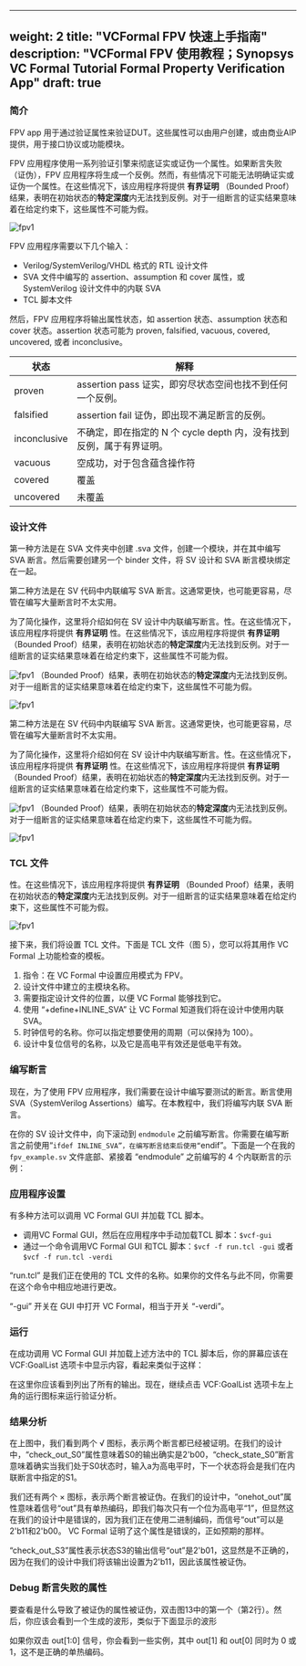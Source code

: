
---
weight: 2
title: "VCFormal FPV 快速上手指南"
description: "VCFormal FPV 使用教程；Synopsys VC Formal Tutorial Formal Property  Verification App"
draft: true
---

### 简介

FPV app 用于通过验证属性来验证DUT。这些属性可以由用户创建，或由商业AIP提供，用于接口协议或功能模块。

FPV 应用程序使用一系列验证引擎来彻底证实或证伪一个属性。如果断言失败（证伪），FPV 应用程序将生成一个反例。然而，有些情况下可能无法明确证实或证伪一个属性。在这些情况下，该应用程序将提供 **有界证明** （Bounded Proof）结果，表明在初始状态的**特定深度**内无法找到反例。对于一组断言的证实结果意味着在给定约束下，这些属性不可能为假。

![fpv1](https://cdn.jsdelivr.net/gh/easyformal/easyformal-site@master/content/zh/formal_app/fpv/image/fpv1.png)

FPV 应用程序需要以下几个输入：

- Verilog/SystemVerilog/VHDL 格式的 RTL 设计文件
- SVA 文件中编写的 assertion、assumption 和 cover 属性，或 SystemVerilog 设计文件中的内联 SVA
- TCL 脚本文件

然后，FPV 应用程序将输出属性状态，如 assertion 状态、assumption 状态和 cover 状态。assertion 状态可能为 proven, falsified, vacuous,
covered, uncovered, 或者 inconclusive。

| 状态 | 解释 |
| ---- | ---- |
proven | assertion pass 证实，即穷尽状态空间也找不到任何一个反例。|
falsified | assertion fail 证伪，即出现不满足断言的反例。|
inconclusive | 不确定，即在指定的 N 个 cycle depth 内，没有找到反例，属于有界证明。|
vacuous | 空成功，对于包含蕴含操作符|-> |=>的property，如果 antecedent（先行算子）一直未被触发，因此一定不会出现反例，此时为 vacuous success。 |
covered | 覆盖 |
uncovered | 未覆盖 |

### 设计文件

第一种方法是在 SVA 文件夹中创建 .sva 文件，创建一个模块，并在其中编写 SVA 断言。然后需要创建另一个 binder 文件，将 SV 设计和 SVA 断言模块绑定在一起。

第二种方法是在 SV 代码中内联编写 SVA 断言。这通常更快，也可能更容易，尽管在编写大量断言时不太实用。

为了简化操作，这里将介绍如何在 SV 设计中内联编写断言。性。在这些情况下，该应用程序将提供 **有界证明** 性。在这些情况下，该应用程序将提供 **有界证明** （Bounded Proof）结果，表明在初始状态的**特定深度**内无法找到反例。对于一组断言的证实结果意味着在给定约束下，这些属性不可能为假。

![fpv1](https://cdn.jsdelivr.net/gh/easyformal/easyformal-site@master/content/zh/formal_app/fpv/image/fpv1.png)
（Bounded Proof）结果，表明在初始状态的**特定深度**内无法找到反例。对于一组断言的证实结果意味着在给定约束下，这些属性不可能为假。

![fpv1](https://cdn.jsdelivr.net/gh/easyformal/easyformal-site@master/content/zh/formal_app/fpv/image/fpv1.png)


第二种方法是在 SV 代码中内联编写 SVA 断言。这通常更快，也可能更容易，尽管在编写大量断言时不太实用。

为了简化操作，这里将介绍如何在 SV 设计中内联编写断言。性。在这些情况下，该应用程序将提供 **有界证明** 性。在这些情况下，该应用程序将提供 **有界证明** （Bounded Proof）结果，表明在初始状态的**特定深度**内无法找到反例。对于一组断言的证实结果意味着在给定约束下，这些属性不可能为假。

![fpv1](https://cdn.jsdelivr.net/gh/easyformal/easyformal-site@master/content/zh/formal_app/fpv/image/fpv1.png)
（Bounded Proof）结果，表明在初始状态的**特定深度**内无法找到反例。对于一组断言的证实结果意味着在给定约束下，这些属性不可能为假。

![fpv1](https://cdn.jsdelivr.net/gh/easyformal/easyformal-site@master/content/zh/formal_app/fpv/image/fpv1.png)


### TCL 文件
性。在这些情况下，该应用程序将提供 **有界证明** （Bounded Proof）结果，表明在初始状态的**特定深度**内无法找到反例。对于一组断言的证实结果意味着在给定约束下，这些属性不可能为假。

![fpv1](https://cdn.jsdelivr.net/gh/easyformal/easyformal-site@master/content/zh/formal_app/fpv/image/fpv1.png)

接下来，我们将设置 TCL ⽂件。下⾯是 TCL ⽂件（图 5），您可以将其⽤作 VC Formal 上功能检查的模板。

<!-- ![alt text](Aspose.Words.92948dad-5a71-4124-9ea8-5b069112310c.006-1.jpeg) -->


1. 指令：在 VC Formal 中设置应用模式为 FPV。
2. 设计文件中建立的主模块名称。
3. 需要指定设计文件的位置，以便 VC Formal 能够找到它。
4. 使用 “+define+INLINE_SVA” 让 VC Formal 知道我们将在设计中使用内联 SVA。
5. 时钟信号的名称。你可以指定想要使用的周期（可以保持为 100）。
6. 设计中复位信号的名称，以及它是高电平有效还是低电平有效。

### 编写断言

现在，为了使用 FPV 应用程序，我们需要在设计中编写要测试的断言。断言使用 SVA（SystemVerilog Assertions）编写。在本教程中，我们将编写内联 SVA 断言。

在你的 SV 设计文件中，向下滚动到 `endmodule` 之前编写断言。你需要在编写断言之前使用“`ifdef INLINE_SVA”，在编写断言结束后使用“`endif”。下面是一个在我的 `fpv_example.sv` 文件底部、紧接着 “endmodule” 之前编写的 4 个内联断言的示例：

### 应用程序设置

有多种方法可以调用 VC Formal GUI 并加载 TCL 脚本。

- 调⽤VC Formal GUI，然后在应⽤程序中⼿动加载TCL 脚本：`$vcf-gui`
- 通过⼀个命令调⽤VC Formal GUI 和TCL 脚本：`$vcf -f run.tcl -gui` 或者 `$vcf -f run.tcl -verdi`

“run.tcl” 是我们正在使用的 TCL 文件的名称。如果你的文件名与此不同，你需要在这个命令中相应地进行更改。

“-gui” 开关在 GUI 中打开 VC Formal，相当于开关 “-verdi”。

### 运行

在成功调用 VC Formal GUI 并加载上述方法中的 TCL 脚本后，你的屏幕应该在 VCF:GoalList 选项卡中显示内容，看起来类似于这样：

<!-- ![alt text](Aspose.Words.92948dad-5a71-4124-9ea8-5b069112310c.021-1.jpeg) -->

在这里你应该看到列出了所有的输出。现在，继续点击 VCF:GoalList 选项卡左上角的运行图标来运行验证分析。

### 结果分析

<!-- ![alt text](Aspose.Words.92948dad-5a71-4124-9ea8-5b069112310c.023-1.jpeg) -->

在上图中，我们看到两个 √ 图标，表示两个断言都已经被证明。在我们的设计中，“check_out_S0”属性意味着S0的输出确实是2'b00，“check_state_S0”断言意味着确实当我们处于S0状态时，输入a为高电平时，下一个状态将会是我们在内联断言中指定的S1。

我们还有两个 × 图标，表示两个断言被证伪。在我们的设计中，“onehot_out”属性意味着信号“out”具有单热编码，即我们每次只有一个位为高电平“1”，但显然这在我们的设计中是错误的，因为我们正在使用二进制编码，而信号“out”可以是2'b11和2'b00。 VC Formal 证明了这个属性是错误的，正如预期的那样。

“check_out_S3”属性表示状态S3的输出信号“out”是2'b01，这显然是不正确的，因为在我们的设计中我们将该输出设置为2'b11，因此该属性被证伪。


### Debug 断言失败的属性

要查看是什么导致了被证伪的属性被证伪，双击图13中的第一个（第2行）。然后，你应该会看到一个生成的波形，类似于下面显示的波形

<!-- ![alt text](Aspose.Words.92948dad-5a71-4124-9ea8-5b069112310c.030-1.jpeg) -->

如果你双击 out[1:0] 信号，你会看到一些实例，其中 out[1] 和 out[0] 同时为 0 或 1，这不是正确的单热编码。

<!-- ![alt text](Aspose.Words.92948dad-5a71-4124-9ea8-5b069112310c.031-1.jpeg) -->